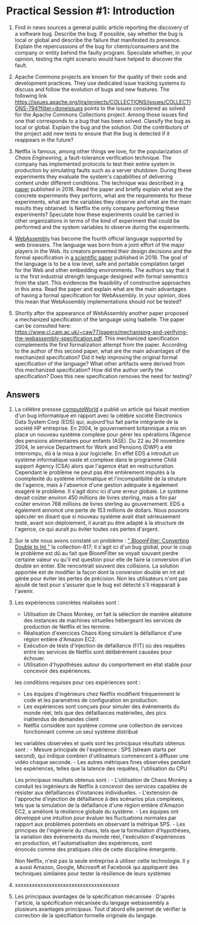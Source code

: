 # Practical Session #1: Introduction

1. Find in news sources a general public article reporting the discovery of a software bug. Describe the bug. If possible, say whether the bug is local or global and describe the failure that manifested its presence. Explain the repercussions of the bug for clients/consumers and the company or entity behind the faulty program. Speculate whether, in your opinion, testing the right scenario would have helped to discover the fault.

2. Apache Commons projects are known for the quality of their code and development practices. They use dedicated issue tracking systems to discuss and follow the evolution of bugs and new features. The following link https://issues.apache.org/jira/projects/COLLECTIONS/issues/COLLECTIONS-794?filter=doneissues points to the issues considered as solved for the Apache Commons Collections project. Among those issues find one that corresponds to a bug that has been solved. Classify the bug as local or global. Explain the bug and the solution. Did the contributors of the project add new tests to ensure that the bug is detected if it reappears in the future?

3. Netflix is famous, among other things we love, for the popularization of *Chaos Engineering*, a fault-tolerance verification technique. The company has implemented protocols to test their entire system in production by simulating faults such as a server shutdown. During these experiments they evaluate the system's capabilities of delivering content under different conditions. The technique was described in [a paper](https://arxiv.org/ftp/arxiv/papers/1702/1702.05843.pdf) published in 2016. Read the paper and briefly explain what are the concrete experiments they perform, what are the requirements for these experiments, what are the variables they observe and what are the main results they obtained. Is Netflix the only company performing these experiments? Speculate how these experiments could be carried in other organizations in terms of the kind of experiment that could be performed and the system variables to observe during the experiments.

4. [WebAssembly](https://webassembly.org/) has become the fourth official language supported by web browsers. The language was born from a joint effort of the major players in the Web. Its creators presented their design decisions and the formal specification in [a scientific paper](https://people.mpi-sws.org/~rossberg/papers/Haas,%20Rossberg,%20Schuff,%20Titzer,%20Gohman,%20Wagner,%20Zakai,%20Bastien,%20Holman%20-%20Bringing%20the%20Web%20up%20to%20Speed%20with%20WebAssembly.pdf) published in 2018. The goal of the language is to be a low level, safe and portable compilation target for the Web and other embedding environments. The authors say that it is the first industrial strength language designed with formal semantics from the start. This evidences the feasibility of constructive approaches in this area. Read the paper and explain what are the main advantages of having a formal specification for WebAssembly. In your opinion, does this mean that WebAssembly implementations should not be tested? 

5.  Shortly after the appearance of WebAssembly another paper proposed a mechanized specification of the language using Isabelle. The paper can be consulted here: https://www.cl.cam.ac.uk/~caw77/papers/mechanising-and-verifying-the-webassembly-specification.pdf. This mechanized specification complements the first formalization attempt from the paper. According to the author of this second paper, what are the main advantages of the mechanized specification? Did it help improving the original formal specification of the language? What other artifacts were derived from this mechanized specification? How did the author verify the specification? Does this new specification removes the need for testing?

## Answers
1. La célèbre pressse [computeWorld](https://www.computerworld.com/article/2567198/eds--it-upgrade-caused-software-glitch-at-u-k--agency.html) a publié un article qui faisait mention d'un bug informatique en rapport avec la célèbre société Electronics Data System Corp (EDS) qui, aujourd'hui fait partie intégrante de la société HP entreprise. En 2004, le gouvernement britannique a mis en place un nouveau système complexe pour gérer les opérations l’Agence des pensions alimentaires pour enfants (ASE). Du 22 au 26 novembre 2004, le service Department for Work and Pensions (DWP) a été interrompu, dû à la misa à jour logicielle. En effet EDS a introduit un système informatique vaste et complexe dans le programme Child support Agency (CSA) alors que l'agence était en restructuration. Cependant le problème ne peut pas être entièrement imputés à la coomplexité du système informatique et l'incompatibilité de la struture de l'agence, mais à l'absence d'une gestion adéquate à également exagéré le problème. Il s'agit donc ici d'une erreur globale. Le système devait coûter environ 450 millions de livres sterling, mais a fini par coûter environ 768 millions de livres sterling au gouvernement. EDS a également annoncé une perte de 153 millions de dollars. Nous pouvons spéculer en disant que si nouveau système avait était sérieusement testé, avant son déploiement, il aurait pu être adapté à la structure de l'agence, ce qui aurait pu éviter toutes ces pertes d'argent.

2. Sur le site nous avons constaté un problème : [" BloomFilter: Converting Double to Int "](https://issues.apache.org/jira/browse/COLLECTIONS-817) la collection-817; Il s'agit ici d'un bug global, pour le coup le problème est dû au fait que BloomFilter se voyait souvant perdre certaine valeur vu qu'il est question pour elle de faire la conversion d'un double en entier. Elle rencontrait souvent des collisions. La solution apportée est de modifier la façon dont la conversion double en int est gérée pour éviter les pertes de précision. Non les utilisateurs n'ont pas ajouté de test pour s'assurer que le bug est détecté s'il réapparait à l'avenir.

3. Les expériences concrètes réalisées sont :
      - Utilisation de Chaos Monkey, on fait la sélection de manière aléatoire des instances de machines virtuelles hébergeant les services de production de Netflix et les termine.
      - Réalisation d'exercices Chaos Kong simulant la défaillance d'une région entière d'Amazon EC2.
      - Exécution de tests d'injection de défaillance (FIT) où des requêtes entre les services de Netflix sont délibérément causées pour échouer.
      - Utilisation d'hypothèses autour du comportement en état stable pour concevoir des expériences.

     les conditions requises pour ces expériences sont : 
      - Les équipes d'ingénieurs chez Netflix modifient fréquemment le code et les paramètres de configuration en production.
      - Les expériences sont conçues pour simuler des événements du monde réel, tels que des défaillances matérielles, des pics inattendus de demandes client
      - Netflix considère son système comme une collection de services fonctionnant comme un seul système distribué
   
      les variables observées et quels sont les principaux résultats obtenus sont :
       - Mesure principale de l'expérience : SPS (stream starts per second), qui indique combien d'utilisateurs commencent à diffuser une vidéo chaque seconde.
       - Les autres métriques fines observées pendant les expériences, telles que la latence des requêtes, l'utilisation du CPU
   
      Les principaux resultats obtenus sont : 
        - L'utilisation de Chaos Monkey a conduit les ingénieurs de Netflix à concevoir des services capables de résister aux défaillances d'instances individuelles.
        - L'extension de l'approche d'injection de défaillance à des scénarios plus complexes, tels que la simulation de la défaillance d'une région entière d'Amazon EC2, a amélioré la résilience globale du système.
        - Les équipes ont développé une intuition pour évaluer les fluctuations normales par rapport aux problèmes potentiels en observant la métrique SPS.
        - Les principes de l'ingénierie du chaos, tels que la formulation d'hypothèses, la variation des événements du monde réel, l'exécution d'expériences en production, et l'automatisation des expériences, sont     
          énoncés comme des pratiques clés de cette discipline émergente.
      
      Non Netflix, n'est pas la seule entreprise à utiliser cette technologie. Il y a aussi Amazon, Google, Microsoft et Facebook qui appliquent des techniques similaires pour tester la résilience de leurs systèmes
      
4. xxxxxxxxxxxxxxxxxxxxxxxxxxxxxxxxxxxxx

 
5. Les principaux avantages de la spécification mécanisée : 
            D'après l'article, la spécification mécanisée du langage webassembly a plusieurs avantages principaux. Tout d'abord elle permet de vérifier la correction de la spécifiation formelle originale du langage. 

